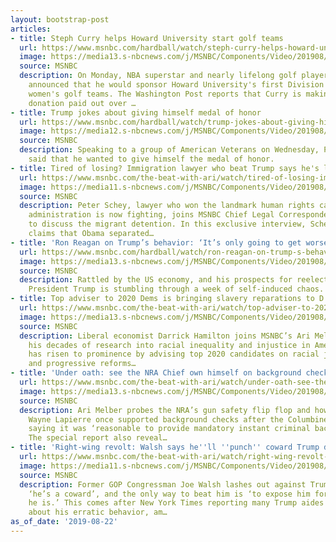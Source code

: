 ```yaml
---
layout: bootstrap-post
articles:
- title: Steph Curry helps Howard University start golf teams
  url: https://www.msnbc.com/hardball/watch/steph-curry-helps-howard-university-start-golf-teams-67169861517
  image: https://media13.s-nbcnews.com/j/MSNBC/Components/Video/201908/n_hardball_frederick_190822_1920x1080.nbcnews-fp-1200-630.jpg
  source: MSNBC
  description: On Monday, NBA superstar and nearly lifelong golf player Steph Curry,
    announced that he would sponsor Howard University's first Division One men's and
    women's golf teams. The Washington Post reports that Curry is making a "seven-figure
    donation paid out over …
- title: Trump jokes about giving himself medal of honor
  url: https://www.msnbc.com/hardball/watch/trump-jokes-about-giving-himself-medal-of-honor-67160645586
  image: https://media12.s-nbcnews.com/j/MSNBC/Components/Video/201908/n_hardball_delpercio_190822_1920x1080.nbcnews-fp-1200-630.jpg
  source: MSNBC
  description: Speaking to a group of American Veterans on Wednesday, President Trump
    said that he wanted to give himself the medal of honor.
- title: Tired of losing? Immigration lawyer who beat Trump says he's lying
  url: https://www.msnbc.com/the-beat-with-ari/watch/tired-of-losing-immigration-lawyer-who-beat-trump-says-he-s-lying-67160133944
  image: https://media11.s-nbcnews.com/j/MSNBC/Components/Video/201908/n_ari_floresx_190822_1920x1080.nbcnews-fp-1200-630.jpg
  source: MSNBC
  description: Peter Schey, lawyer who won the landmark human rights case Trump’s
    administration is now fighting, joins MSNBC Chief Legal Correspondent Ari Melber
    to discuss the migrant detention. In this exclusive interview, Schey argues Trump’s
    claims that Obama separated…
- title: 'Ron Reagan on Trump’s behavior: ‘It’s only going to get worse’'
  url: https://www.msnbc.com/hardball/watch/ron-reagan-on-trump-s-behavior-it-s-only-going-to-get-worse-67156037783
  image: https://media13.s-nbcnews.com/j/MSNBC/Components/Video/201908/n_hardball_reagan_190822_1920x1080.nbcnews-fp-1200-630.jpg
  source: MSNBC
  description: Rattled by the US economy, and his prospects for reelection, an unhinged
    President Trump is stumbling through a week of self-induced chaos.
- title: Top adviser to 2020 Dems is bringing slavery reparations to D.C.
  url: https://www.msnbc.com/the-beat-with-ari/watch/top-adviser-to-2020-dems-is-bringing-slavery-reparations-to-d-c-67148869621
  image: https://media13.s-nbcnews.com/j/MSNBC/Components/Video/201908/n_ari_hamilton_190822_1920x1080.nbcnews-fp-1200-630.jpg
  source: MSNBC
  description: Liberal economist Darrick Hamilton joins MSNBC’s Ari Melber to discuss
    his decades of research into racial inequality and injustice in America. Hamilton
    has risen to prominence by advising top 2020 candidates on racial justice policies
    and progressive reforms…
- title: 'Under oath: see the NRA Chief own himself on background checks'
  url: https://www.msnbc.com/the-beat-with-ari/watch/under-oath-see-the-nra-chief-own-himself-on-background-checks-67144773680
  image: https://media13.s-nbcnews.com/j/MSNBC/Components/Video/201908/n_ari_guns_190822_1920x1080.nbcnews-fp-1200-630.jpg
  source: MSNBC
  description: Ari Melber probes the NRA’s gun safety flip flop and how NRA chief
    Wayne Lapierre once supported background checks after the Columbine shooting,
    saying it was ‘reasonable to provide mandatory instant criminal background checks.’
    The special report also reveal…
- title: 'Right-wing revolt: Walsh says he''ll ''punch'' coward Trump daily'
  url: https://www.msnbc.com/the-beat-with-ari/watch/right-wing-revolt-walsh-says-he-ll-punch-coward-trump-daily-67134533996
  image: https://media11.s-nbcnews.com/j/MSNBC/Components/Video/201908/n_ari_erratic_190822_1920x1080.nbcnews-fp-1200-630.jpg
  source: MSNBC
  description: Former GOP Congressman Joe Walsh lashes out against Trump saying he’s
    ‘he’s a coward’, and the only way to beat him is ‘to expose him for the con man
    he is.’ This comes after New York Times reporting many Trump aides are worried
    about his erratic behavior, am…
as_of_date: '2019-08-22'
---
```


